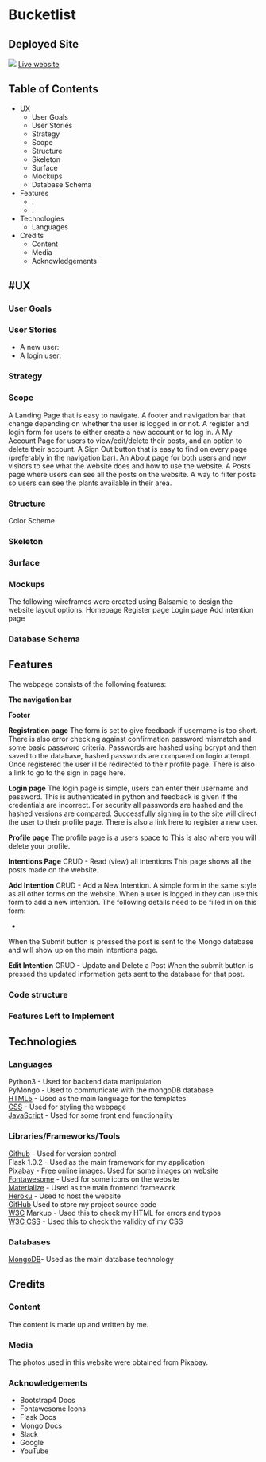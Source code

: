 # Bucketlist

## Deployed Site
![](assets/screenshots/website.gif)
[Live website](https://kimkesdev.github.io/YogaCity/.)

## Table of Contents
* [UX](#UX)
  * User Goals
  * User Stories
  * Strategy
  * Scope
  * Structure
  * Skeleton
  * Surface
  * Mockups
  * Database Schema
* Features
  * .
  * .
* Technologies
  * Languages
* Credits
  * Content
  * Media
  * Acknowledgements

## #UX

### User Goals

### User Stories
* A new user:
* A login user:


### Strategy

### Scope
A Landing Page that is easy to navigate.
A footer and navigation bar that change depending on whether the user is logged in or not.
A register and login form for users to either create a new account or to log in.
A My Account Page for users to view/edit/delete their posts, and an option to delete their account.
A Sign Out button that is easy to find on every page (preferably in the navigation bar).
An About page for both users and new visitors to see what the website does and how to use the website.
A Posts page where users can see all the posts on the website.
A way to filter posts so users can see the plants available in their area.

### Structure
Color Scheme

### Skeleton

### Surface

### Mockups
The following wireframes were created using Balsamiq to design the website layout options.
Homepage
Register page
Login page
Add intention page

### Database Schema

## Features
The webpage consists of the following features:

__The navigation bar__

__Footer__

__Registration page__
The form is set to give feedback if username is too short. There is also error checking against confirmation password mismatch and some basic password criteria. Passwords are hashed using bcrypt and then saved to the database, hashed passwords are compared on login attempt. Once registered the user ill be redirected to their profile page. There is also a link to go to the sign in page here.

__Login page__
The login page is simple, users can enter their username and password. This is authenticated in python and feedback is given if the credentials are incorrect. For security all passwords are hashed and the hashed versions are compared. Successfully signing in to the site will direct the user to their profile page. There is also a link here to register a new user.

__Profile page__
The profile page is a users space to 
This is also where you will delete your profile.

__Intentions Page__
CRUD - Read (view) all intentions
This page shows all the posts made on the website.

__Add Intention__
CRUD - Add a New Intention.
A simple form in the same style as all other forms on the website. When a user is logged in they can use this form to add a new intention. The following details need to be filled in on this form:
<ul>
  <li>
</ul>
When the Submit button is pressed the post is sent to the Mongo database and will show up on the main intentions page.

__Edit Intention__
CRUD - Update and Delete a Post
When the submit button is pressed the updated information gets sent to the database for that post.

### Code structure

### Features Left to Implement

## Technologies

### Languages
Python3 - Used for backend data manipulation <br>
PyMongo - Used to communicate with the mongoDB database <br>
[HTML5](https://en.wikipedia.org/wiki/HTML5) - Used as the main language for the templates <br>
[CSS](https://en.wikipedia.org/wiki/Cascading_Style_Sheets) - Used for styling the webpage <br>
[JavaScript](https://en.wikipedia.org/wiki/JavaScript) - Used for some front end functionality

### Libraries/Frameworks/Tools
[Github](https://github.com/) - Used for version control <br>
Flask 1.0.2 - Used as the main framework for my application <br>
[Pixabay](https://pixabay.com/) - Free online images. Used for some images on website <br>
[Fontawesome](https://fontawesome.com/) - Used for some icons on the website <br>
[Materialize](https://materializecss.com/) - Used as the main frontend framework <br>
[Heroku](https://heroku.com/) - Used to host the website <br>
[GitHub](https://github.com/) Used to store my project source code <br>
[W3C](https://validator.w3.org/) Markup - Used this to check my HTML for errors and typos <br>
[W3C CSS](https://jigsaw.w3.org/css-validator/) - Used this to check the validity of my CSS

### Databases
[MongoDB](https://www.mongodb.com/)- Used as the main database technology

## Credits

### Content
The content is made up and written by me.

### Media
The photos used in this website were obtained from Pixabay.

### Acknowledgements
<ul>
  <li>Bootstrap4 Docs
  <li>Fontawesome Icons
  <li>Flask Docs
  <li>Mongo Docs
  <li>Slack
  <li>Google
  <li>YouTube
</ul>
